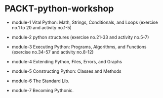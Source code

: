 # PACKT-python-workshop

- module-1 Vital Python: Math, Strings, Conditionals, and Loops (exercise no.1 to 20 and activity no.1-5)

- module-2 python structures (exercise no.21-33 and activity no.5-7) 

- module-3 Executing Python: Programs, Algorithms, and Functions (exercise no.34-57 and activity no.8-12)

- module-4 Extending Python, Files, Errors, and Graphs

- module-5 Constructing Python: Classes and Methods

- module-6 The Standard Lib.

- module-7 Becoming Pythonic.
